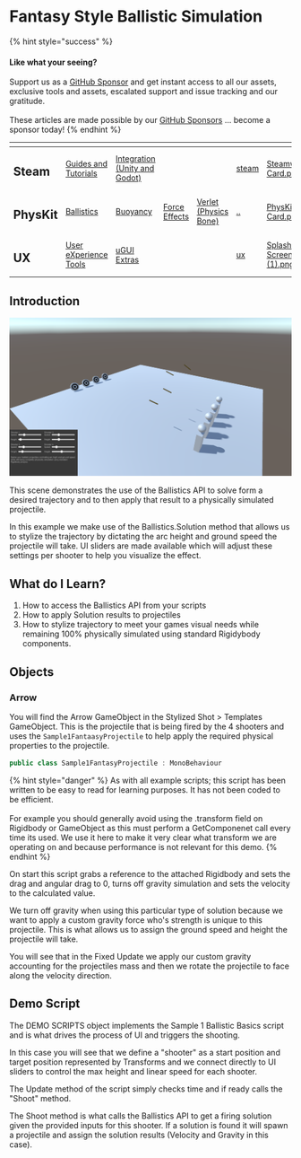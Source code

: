 # Fantasy Style Ballistic Simulation

{% hint style="success" %}
#### Like what your seeing?

Support us as a [GitHub Sponsor](../../../become-a-sponsor/) and get instant access to all our assets, exclusive tools and assets, escalated support and issue tracking and our gratitude.\
\
These articles are made possible by our [GitHub Sponsors](../../../become-a-sponsor/) ... become a sponsor today!
{% endhint %}

<table data-view="cards"><thead><tr><th></th><th></th><th></th><th></th><th></th><th data-hidden data-card-target data-type="content-ref"></th><th data-hidden data-card-cover data-type="files"></th></tr></thead><tbody><tr><td><h2>Steam</h2></td><td><a href="../../../company/steam/">Guides and Tutorials</a></td><td><a href="../../steamworks/">Integration (Unity and Godot)</a></td><td></td><td></td><td><a href="../../../company/steam/">steam</a></td><td><a href="../../../.gitbook/assets/Steamworks Card.png">Steamworks Card.png</a></td></tr><tr><td><h2>PhysKit</h2></td><td><a href="fantasy-style-ballistic-simulation.md">Ballistics</a></td><td><a href="1-buoyancy-example.md">Buoyancy</a></td><td><a href="1-force-effect-fields.md">Force Effects</a></td><td><a href="2-verlet-spring-skinned-mesh.md">Verlet (Physics Bone)</a></td><td><a href="../">..</a></td><td><a href="../../../.gitbook/assets/PhysKit Card.png">PhysKit Card.png</a></td></tr><tr><td><h2>UX</h2></td><td><a href="../../ux/learning/core-concepts/">User eXperience Tools</a></td><td><a href="../../ux/learning/ugui-extras/">uGUI Extras</a></td><td></td><td></td><td><a href="../../ux/">ux</a></td><td><a href="../../../.gitbook/assets/Splash Screen (1).png">Splash Screen (1).png</a></td></tr></tbody></table>

## Introduction

![](<../../../.gitbook/assets/image (180) (1) (1) (1) (1).png>)

This scene demonstrates the use of the Ballistics API to solve form a desired trajectory and to then apply that result to a physically simulated projectile.

In this example we make use of the Ballistics.Solution method that allows us to stylize the trajectory by dictating the arc height and ground speed the projectile will take. UI sliders are made available which will adjust these settings per shooter to help you visualize the effect.

## What do I Learn?

1. How to access the Ballistics API from your scripts
2. How to apply Solution results to projectiles
3. How to stylize trajectory to meet your games visual needs while remaining 100% physically simulated using standard Rigidybody components.

## Objects

### Arrow

You will find the Arrow GameObject in the Stylized Shot > Templates GameObject. This is the projectile that is being fired by the 4 shooters and uses the `Sample1FantaasyProjectile` to help apply the required physical properties to the projectile.

```csharp
public class Sample1FantasyProjectile : MonoBehaviour
```

{% hint style="danger" %}
As with all example scripts; this script has been written to be easy to read for learning purposes. It has not been coded to be efficient. \
\
For example you should generally avoid using the .transform field on Rigidbody or GameObject as this must perform a GetComponenet call every time its used. We use it here to make it very clear what transform we are operating on and because performance is not relevant for this demo.
{% endhint %}

On start this script grabs a reference to the attached Rigidbody and sets the drag and angular drag to 0, turns off gravity simulation and sets the velocity to the calculated value.

We turn off gravity when using this particular type of solution because we want to apply a custom gravity force who's strength is unique to this projectile. This is what allows us to assign the ground speed and height the projectile will take.

You will see that in the Fixed Update we apply our custom gravity accounting for the projectiles mass and then we rotate the projectile to face along the velocity direction.

## Demo Script

The DEMO SCRIPTS object implements the Sample 1 Ballistic Basics script and is what drives the process of UI and triggers the shooting.

In this case you will see that we define a "shooter" as a start position and target position represented by Transforms and we connect directly to UI sliders to control the max height and linear  speed for each shooter.

The Update method of the script simply checks time and if ready calls the "Shoot" method.

The Shoot method is what calls the Ballistics API to get a firing solution given the provided inputs for this shooter. If a solution is found it will spawn a projectile and assign the solution results (Velocity and Gravity in this case).

